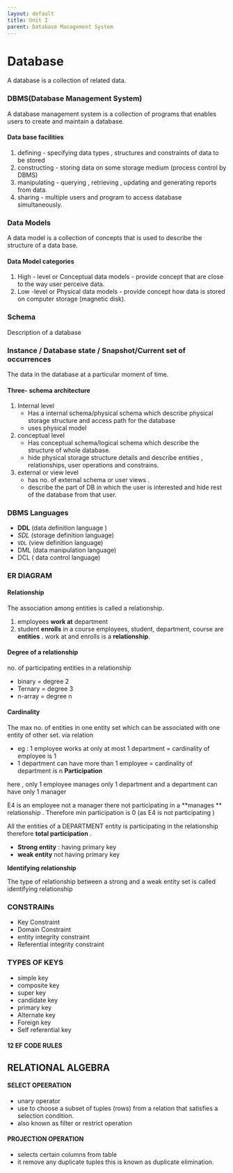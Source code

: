 ```yaml
---
layout: default
title: Unit I
parent: Database Management System
---
```


# Database

A database is a collection of related data.

### DBMS(Database Management System)

A database management system is a collection of programs that enables users to
create and maintain a database.

#### Data base facilities

1. defining - specifying data types , structures and constraints of data to be
   stored
2. constructing - storing data on some storage medium (process control by DBMS)
3. manipulating - querying , retrieving , updating and generating reports from
   data.
4. sharing - multiple users and program to access database simultaneously.

### Data Models

A data model is a collection of concepts that is used to describe the structure
of a data base.

#### Data Model categories

1. High - level or Conceptual data models - provide concept that are close to
   the way user perceive data.
2. Low -level or Physical data models - provide concept how data is stored on
   computer storage (magnetic disk).

### Schema

Description of a database

### Instance / Database state / Snapshot/Current set of occurrences

The data in the database at a particular moment of time.

#### Three- schema architecture

1. Internal level
   - Has a internal schema/physical schema which describe physical storage
     structure and access path for the database
   - uses physical model
2. conceptual level
   - Has conceptual schema/logical schema which describe the structure of whole
     database.
   - hide physical storage structure details and describe entities ,
     relationships, user operations and constrains.
3. external or view level
   - has no. of external schema or user views .
   - describe the part of DB in which the user is interested and hide rest of
     the database from that user.

### DBMS Languages

- **DDL** (data definition language )
- _SDL_ (storage definition language)
- `VDL` (view definition language)
- DML (data manipulation language)
- DCL ( data control language)

### **ER DIAGRAM**

#### Relationship

The association among entities is called a relationship.

1.  employees **work at** department
2.  student **enrolls** in a course employees, student, department, course are
    **entities** . work at and enrolls is a **relationship**.

#### Degree of a relationship

no. of participating entities in a relationship

- binary = degree 2
- Ternary = degree 3
- n-array = degree n

#### Cardinality

The max no. of entities in one entity set which can be associated with one
entity of other set. via relation

- eg : 1 employee works at only at most 1 department = cardinality of employee
  is 1
- 1 department can have more than 1 employee = cardinality of department is n
  **Participation**

here , only 1 employee manages only 1 department and a department can have only
1 manager

E4 is an employee not a manager there not participating in a **manages **
relationship . Therefore min participation is 0 (as E4 is not participating )

All the entities of a DEPARTMENT entity is participating in the relationship
therefore **total participation** .

- **Strong entity** : having primary key
- **weak entity** not having primary key

**Identifying relationship**

The type of relationship between a strong and a weak entity set is called
identifying relationship

### CONSTRAINs

- Key Constraint
- Domain Constraint
- entity integrity constraint
- Referential integrity constraint

### TYPES OF KEYS

- simple key
- composite key
- super key
- candidate key
- primary key
- Alternate key
- Foreign key
- Self referential key

#### 12 EF CODE RULES

## RELATIONAL ALGEBRA

#### SELECT OPEERATION

- unary operator
- use to choose a subset of tuples (rows) from a relation that satisfies a
  selection condition.
- also known as filter or restrict operation

#### PROJECTION OPERATION

- selects certain columns from table
- it remove any duplicate tuples this is known as duplicate elimination.
